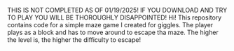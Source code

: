 THIS IS NOT COMPLETED AS OF 01/19/2025! IF YOU DOWNLOAD AND TRY TO PLAY YOU WILL BE THOROUGHLY DISAPPOINTED!
Hi! This repository contains code for a simple maze game I created for giggles. The player plays as a block and has to move around to escape tha maze. 
The higher the level is, the higher the difficulty to escape!

